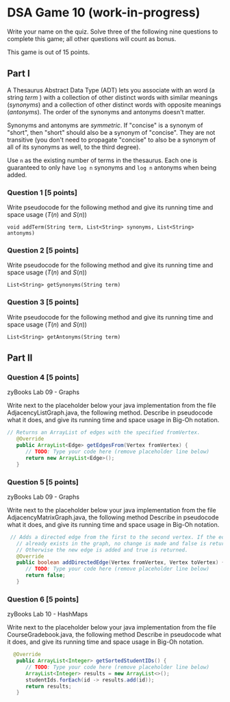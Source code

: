 # DSA Game 10 (work-in-progress)

Write your name on the quiz.
Solve three of the following nine questions to complete this game; all other questions will count as bonus.

This game is out of 15 points.

## Part I
A Thesaurus Abstract Data Type (ADT) lets you associate with an word (a string *term* ) with a collection of other distinct words with similar meanings (*synonyms*) and a collection of other distinct words with opposite meanings (*antonyms*). The order of the synonyms and antonyms doesn't matter.

Synonyms and antonyms are *symmetric*. If "concise" is a synonym of "short", then "short" should also be a synonym of "concise". They are not transitive (you don't need to propagate "concise" to also be a synonym of all of its synonyms as well, to the third degree).

Use `n` as the existing number of terms in the thesaurus. Each one is guaranteed to only have `log n` synonyms and `log n` antonyms when being added.

### Question 1 [5 points]
Write pseudocode for the following method and give its running time and space usage ($T(n)$ and $S(n)$)

```
void addTerm(String term, List<String> synonyms, List<String> antonyms)
```

### Question 2 [5 points]
Write pseudocode for the following method and give its running time and space usage ($T(n)$ and $S(n)$)

```
List<String> getSynonyms(String term)
```

### Question 3 [5 points]
Write pseudocode for the following method and give its running time and space usage ($T(n)$ and $S(n)$)

```
List<String> getAntonyms(String term)
```

## Part II

### Question 4 [5 points]

zyBooks Lab 09 - Graphs

Write next to the placeholder below your java implementation from the file AdjacencyListGraph.java, the following method.
Describe in pseudocode what it does, and give its running time and space usage in Big-Oh notation.

```java
// Returns an ArrayList of edges with the specified fromVertex.
   @Override
   public ArrayList<Edge> getEdgesFrom(Vertex fromVertex) {
      // TODO: Type your code here (remove placeholder line below)
      return new ArrayList<Edge>();
   }
```

### Question 5 [5 points]

zyBooks Lab 09 - Graphs

Write next to the placeholder below your java implementation from the file AdjacencyMatrixGraph.java, the following method
Describe in pseudocode what it does, and give its running time and space usage in Big-Oh notation.

```java
 // Adds a directed edge from the first to the second vertex. If the edge
   // already exists in the graph, no change is made and false is returned.
   // Otherwise the new edge is added and true is returned.
   @Override
   public boolean addDirectedEdge(Vertex fromVertex, Vertex toVertex) {
      // TODO: Type your code here (remove placeholder line below)
      return false;
   }
```

### Question 6 [5 points]

zyBooks Lab 10 - HashMaps

Write next to the placeholder below your java implementation from the file CourseGradebook.java, the following method
Describe in pseudocode what it does, and give its running time and space usage in Big-Oh notation.

```java
  @Override
   public ArrayList<Integer> getSortedStudentIDs() {
      // TODO: Type your code here (remove placeholder line below)
      ArrayList<Integer> results = new ArrayList<>();
      studentIds.forEach(id -> results.add(id));
      return results;
   }
```

